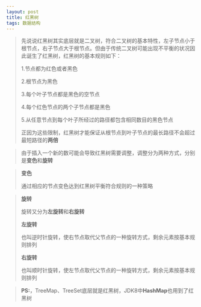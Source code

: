 ```yaml
---
layout: post
title: 红黑树
tags: 数据结构
---
```


> 先说说红黑树其实底层就是二叉树，符合二叉树的基本特性，左子节点小于根节点，右子节点大于根节点。但由于传统二叉树可能出现不平衡的状况因此诞生了红黑树，红黑树的基本规则如下：
>
> 1.节点都为红色或者黑色
>
> 2.根节点为黑色
>
> 3.每个叶子节点都是黑色的空节点
>
> 4.每个红色节点的两个子节点都是黑色
>
> 5.从任意节点到每个叶子所经过的路径都包含相同数目的黑色节点
>
> 正因为这些限制，红黑树才能保证从根节点到叶子节点的最长路径不会超过最短路径的**两倍**

> 由于插入一个新的数可能会导致红黑树需要调整，调整分为两种方式，分别是**变色**和**旋转**

> **变色**
>
> 通过相应的节点变色达到红黑树平衡符合规则的一种策略

> **旋转**
>
> 旋转又分为**左旋转**和**右旋转**
>
> **左旋转**
>
> 也叫逆时针旋转，使右节点取代父节点的一种旋转方式，剩余元素按基本规则排列
>
> **右旋转**
>
> 也叫顺时针旋转，使左节点取代父节点的一种旋转方式，剩余元素按基本规则排列

> **PS:**，TreeMap、TreeSet底层就是红黑树，JDK8中**HashMap**也用到了红黑树